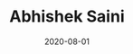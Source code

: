 ---
layout: member
category: alumni
title: 'Abhishek Saini'
image: abhi20.jpeg
date: 2020-08-01
hereas: 'Here as: Master Student'
role: ML
current: 
permalink: 'team/abhi20'
social:
    linkedin: 
    twitter: 
    google-scholar: 
    github: 
    website: 
    orcid: 
    research-gate:
    email: abhi20@iitk.ac.in

---